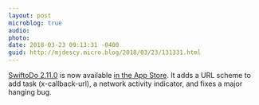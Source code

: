 ```yaml
---
layout: post
microblog: true
audio: 
photo: 
date: 2018-03-23 09:13:31 -0400
guid: http://mjdescy.micro.blog/2018/03/23/131331.html
---
```

[SwiftoDo 2.11.0](https://swiftodoapp.com) is now available [in the App Store](https://itunes.apple.com/us/app/swiftodo-task-list-for-todo.txt/id1073798440?ls=1&mt=8). It adds a URL scheme to add task (x-callback-url), a network activity indicator, and fixes a major hanging bug.
